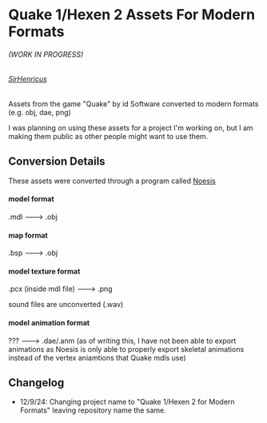 # Quake 1/Hexen 2 Assets For Modern Formats

###### (WORK IN PROGRESS)

###### [SirHenricus](https://github.com/SirHenricus)

Assets from the game "Quake" by id Software converted to modern formats (e.g. obj, dae, png)

I was planning on using these assets for a project I'm working on, but I am making them public as other people might want to use them.


## Conversion Details

These assets were converted through a program called [Noesis](https://richwhitehouse.com/index.php?content=inc_projects.php&showproject=91)

#### model format
.mdl ---> .obj

#### map format
.bsp ---> .obj

#### model texture format
.pcx (inside mdl file) ---> .png

sound files are unconverted (.wav)

#### model animation format
??? ---> .dae/.anm
(as of writing this, I have not been able to export animations as Noesis is only able to properly export 
skeletal animations instead of the vertex aniamtions that Quake mdls use)


## Changelog 

- 12/9/24: Changing project name to "Quake 1/Hexen 2 for Modern Formats" leaving repository name the same.







